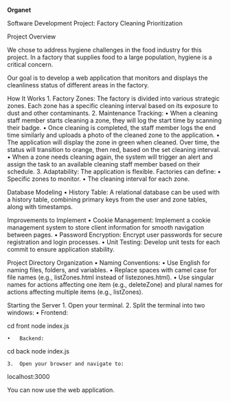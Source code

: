 **Organet**

Software Development Project: Factory Cleaning Prioritization

Project Overview

We chose to address hygiene challenges in the food industry for this project. In a factory that supplies food to a large population, hygiene is a critical concern.

Our goal is to develop a web application that monitors and displays the cleanliness status of different areas in the factory.

How It Works
	1.	Factory Zones:
The factory is divided into various strategic zones. Each zone has a specific cleaning interval based on its exposure to dust and other contaminants.
	2.	Maintenance Tracking:
	•	When a cleaning staff member starts cleaning a zone, they will log the start time by scanning their badge.
	•	Once cleaning is completed, the staff member logs the end time similarly and uploads a photo of the cleaned zone to the application.
	•	The application will display the zone in green when cleaned. Over time, the status will transition to orange, then red, based on the set cleaning interval.
	•	When a zone needs cleaning again, the system will trigger an alert and assign the task to an available cleaning staff member based on their schedule.
	3.	Adaptability:
The application is flexible. Factories can define:
	•	Specific zones to monitor.
	•	The cleaning interval for each zone.

Database Modeling
	•	History Table:
A relational database can be used with a history table, combining primary keys from the user and zone tables, along with timestamps.

Improvements to Implement
	•	Cookie Management:
Implement a cookie management system to store client information for smooth navigation between pages.
	•	Password Encryption:
Encrypt user passwords for secure registration and login processes.
	•	Unit Testing:
Develop unit tests for each commit to ensure application stability.

Project Directory Organization
	•	Naming Conventions:
	•	Use English for naming files, folders, and variables.
	•	Replace spaces with camel case for file names (e.g., listZones.html instead of listezones.html).
	•	Use singular names for actions affecting one item (e.g., deleteZone) and plural names for actions affecting multiple items (e.g., listZones).

Starting the Server
	1.	Open your terminal.
	2.	Split the terminal into two windows:
	•	Frontend:

cd front
node index.js


	•	Backend:

cd back
node index.js


	3.	Open your browser and navigate to:

localhost:3000



You can now use the web application.
